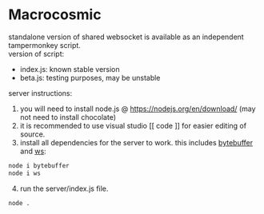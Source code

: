 # Macrocosmic
standalone version of shared websocket is available as an independent tampermonkey script. <br>
version of script:
- index.js: known stable version
- beta.js: testing purposes, may be unstable

server instructions: <br>
1. you will need to install node.js @ https://nodejs.org/en/download/ (may not need to install chocolate)
2. it is recommended to use visual studio [[ code ]] for easier editing of source.
3. install all dependencies for the server to work. this includes [bytebuffer](https://www.npmjs.com/package/bytebuffer) and [ws](https://www.npmjs.com/package/ws):
```sh
node i bytebuffer
node i ws
```
4. run the server/index.js file.
```sh
node .
```
